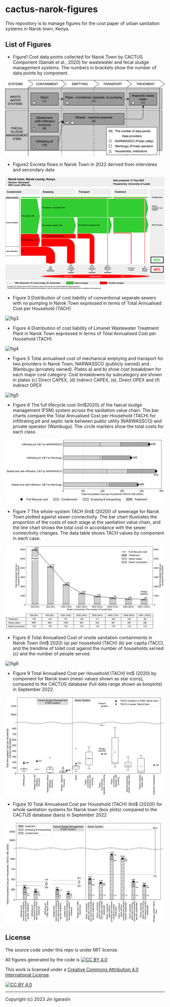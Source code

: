# cactus-narok-figures

This repository is to manage figures for the cost paper of urban sanitation systems in Narok town, Kenya.

## List of Figures

- Figure1 Cost data points collected for Narok Town by CACTUS Component (Sainati et al., 2020) for wastewater and fecal sludge management systems. The numbers in brackets show the number of data points by component.

![fig1](./images/fig1.png)

- Figure2 Excreta flows in Narok Town in 2022 derived from interviews and secondary data 

![fig2](./images/fig2%20narok%20sfd.png)

- Figure 3 Distribution of cost liability of conventional separate sewers with no pumping in Narok Town expressed in terms of Total Annualised Cost per Household (TACH)

![fig3](./images/fig3_sewer_comp_cost.png)

- Figure 4 Distribution of cost liability of Limanet Wastewater Treatment Plant in Narok Town expressed in terms of Total Annualised Cost per Household (TACH)

![fig4](./images/fig4_treatment_comp_cost.png)

- Figure 5 Total annualised cost of mechanical emptying and transport for two providers in Narok Town, NARWASSCO (publicly owned) and Wambugu (privately owned). Plates a) and b) show cost breakdown for each major cost category. Cost breakdowns by subcategory are shown in plates (c) Direct CAPEX, (d) Indirect CAPEX, (e), Direct OPEX and (f) Indirect OPEX

![fig5](./images/fig5_fsm_e%26t_cost.png)

- Figure 6 The full lifecycle cost (Int$2020) of the faecal sludge management (FSM) system across the sanitation value chain. The bar charts compare the Total Annualised Cost per Household (TACH) for infiltrating pit and septic tank between public utility (NARWASSCO) and private operator (Wambugu). The circle markers show the total costs for each class.

![fig6](./images/fig6_fsm_fulllifecycle_cost.png)

- Figure 7 The whole-system TACH (Int$ (2020)) of sewerage for Narok Town plotted against sewer connectivity. The bar chart illustrates the proportion of the costs of each stage at the sanitation value chain, and the line chart shows the total cost in accordance with the sewer connectivity changes. The data table shows TACH values by component in each case.

![fig7](./images/fig7_sewer_fulllifecycle_cost.png)

- Figure 8 Total Annualised Cost of onsite sanitation containments in Narok Town (Int$ 2020) (a) per household (TACH) (b) per capita (TACC), and the trendline of toilet cost against the number of households served (c) and the number of people served.  

![fig8](./images/fig8_fsm_containment_cost.png)

- Figure 9 Total Annualised Cost per Household (TACH) Int$ (2020) by component for Narok town (mean values shown as star icons), compared to the CACTUS database (full data range shown as boxplots) in September 2022.

![fig9](./images/fig9_component_compare.png)

- Figure 10 Total Annualised Cost per Household (TACH) (Int$ (2020)) for whole sanitation systems for Narok town (box plots) compared to the CACTUS database (bars) in September 2022  

![fig10](./images/fig10_fulllifecycle_cost_comparison.png)

## License

The source code under this repo is under MIT license.

All figures generated by the code is [![CC BY 4.0][cc-by-shield]][cc-by]

This work is licensed under a [Creative Commons Attribution 4.0 International
License][cc-by].

[![CC BY 4.0][cc-by-image]][cc-by]

[cc-by]: http://creativecommons.org/licenses/by/4.0/
[cc-by-image]: https://i.creativecommons.org/l/by/4.0/88x31.png
[cc-by-shield]: https://img.shields.io/badge/License-CC%20BY%204.0-lightgrey.svg

---
Copyright (c) 2023 Jin Igarashi
